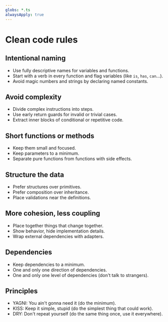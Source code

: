 ```yaml
---
globs: *.ts
alwaysApply: true
---
```

# Clean code rules

## Intentional naming
- Use fully descriptive names for variables and functions.
- Start with a verb in every function and flag variables (like `is`, `has`, `can`...).  
- Avoid magic numbers and strings by declaring named constants.

## Avoid complexity
- Divide complex instructions into steps.
- Use early return guards for invalid or trivial cases.
- Extract inner blocks of conditional or repetitive code.
  
## Short functions or methods
- Keep them small and focused.
- Keep parameters to a minimum.
- Separate pure functions from functions with side effects.

## Structure the data
- Prefer structures over primitives.
- Prefer composition over inheritance.
- Place validations near the definitions.

## More cohesion, less coupling
- Place together things that change together.
- Show behavior, hide implementation details.
- Wrap external dependencies with adapters.

## Dependencies
- Keep dependencies to a minimum.
- One and only one direction of dependencies.
- One and only one level of dependencies (don't talk to strangers).

## Principles
- YAGNI: You ain't gonna need it (do the minimum).
- KISS: Keep it simple, stupid (do the simplest thing that could work).
- DRY: Don't repeat yourself (do the same thing once, use it everywhere).
